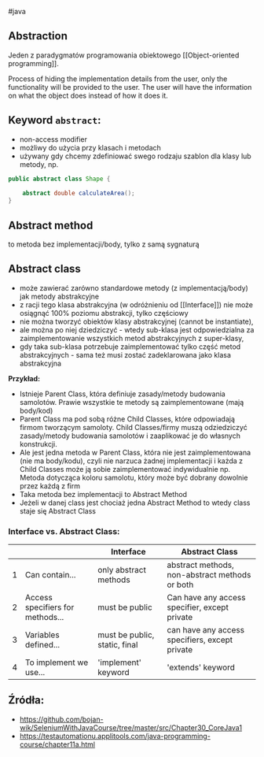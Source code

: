 #java 

## Abstraction
Jeden z paradygmatów programowania obiektowego [[Object-oriented programming]].

Process of hiding the implementation details from the user, only the functionality will be provided to the user. The user will have the information on what the object does instead of how it does it.

## Keyword `abstract`:
- non-access modifier
- możliwy do użycia przy klasach i metodach
- używany gdy chcemy zdefiniować swego rodzaju szablon dla klasy lub metody, np.
```java
public abstract class Shape {
	
	abstract double calculateArea();
}
```

## Abstract method
to metoda bez implementacji/body, tylko z samą sygnaturą

## Abstract class
- może zawierać zarówno standardowe metody (z implementacją/body) jak metody abstrakcyjne
- z racji tego klasa abstrakcyjna (w odróżnieniu od [[Interface]]) nie może osiągnąć 100% poziomu abstrakcji, tylko częściowy 
- nie można tworzyć obiektów klasy abstrakcyjnej (cannot be instantiate), 
- ale można po niej dziedziczyć - wtedy sub-klasa jest odpowiedzialna za zaimplementowanie wszystkich metod abstrakcyjnych z super-klasy,
- gdy taka sub-klasa potrzebuje zaimplementować tylko część metod abstrakcyjnych - sama też musi zostać zadeklarowana jako klasa abstrakcyjna

**Przykład:**
- Istnieje Parent Class, która definiuje zasady/metody budowania samolotów. Prawie wszystkie te metody są zaimplementowane (mają body/kod) 
- Parent Class ma pod sobą różne Child Classes, które odpowiadają firmom tworzącym samoloty. Child Classes/firmy muszą odziedziczyć zasady/metody budowania samolotów i zaaplikować je do własnych konstrukcji. 
- Ale jest jedna metoda w Parent Class, która nie jest zaimplementowana (nie ma body/kodu), czyli nie narzuca żadnej implementacji i każda z Child Classes może ją sobie zaimplementować indywidualnie np. Metoda dotycząca koloru samolotu, który może być dobrany dowolnie przez każdą z firm 
- Taka metoda bez implementacji to Abstract Method 
- Jeżeli w danej class jest chociaż jedna Abstract Method to wtedy class staje się Abstract Class 

### Interface vs. Abstract Class:

|     |                                  | Interface                     | Abstract Class                                 |
| --- | -------------------------------- | ----------------------------- | ---------------------------------------------- |
| 1   | Can contain...                   | only abstract methods         | abstract methods, non-abstract methods or both |
| 2   | Access specifiers for methods... | must be public                | Can have any access specifier, except private  |
| 3   | Variables defined...             | must be public, static, final | can have any access specifiers, except private |
| 4   | To implement we use...           | 'implement' keyword           | 'extends' keyword                                                |

## Źródła:
- https://github.com/bojan-wik/SeleniumWithJavaCourse/tree/master/src/Chapter30_CoreJava1
- https://testautomationu.applitools.com/java-programming-course/chapter11a.html